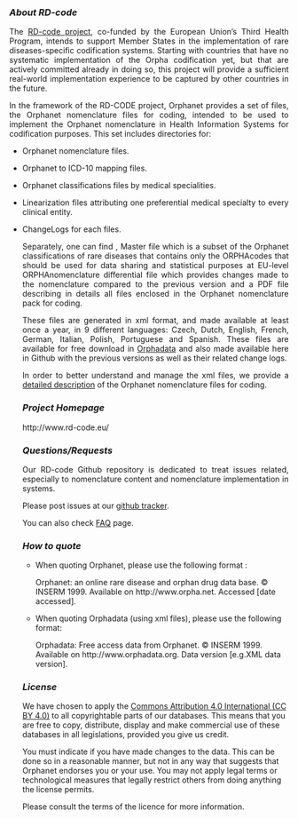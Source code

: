 <p><h3><i><strong>About RD-code</strong></i></h3></p>
<p align="justify">The <a href="http://www.rd-code.eu/" target="_blank" rel="noopener noreferrer">RD-code project</a>, co-funded by the European Union’s Third Health Program, intends to support Member States in the implementation of rare diseases-specific codification systems. Starting with countries that have no systematic implementation of the Orpha codification yet, but that are actively committed already in doing so, this project will provide a sufficient real-world implementation experience to be captured by other countries in the future.</p>
<p align="justify">In the framework of the RD-CODE project, Orphanet provides a set of files, the Orphanet nomenclature files for coding, intended to be used to implement the Orphanet nomenclature in Health Information Systems for codification purposes. This set includes directories for:<ul>
<li><p align="justify">Orphanet nomenclature files.
<li><p align="justify">Orphanet to ICD-10 mapping files.
<li><p align="justify">Orphanet classifications files by medical specialities.
<li><p align="justify">Linearization files attributing one preferential medical specialty to every clinical entity.
<li><p align="justify">ChangeLogs for each files.</p>
<p align="justify">Separately, one can find , Master file which is a subset of the Orphanet classifications of rare diseases that contains only the ORPHAcodes that should be used for data sharing and statistical purposes at EU-level ORPHAnomenclature differential file which provides changes made to the nomenclature compared to the previous version and a PDF file describing in details all files enclosed in the Orphanet nomenclature pack for coding.</p>
  <p align="justify">These files are generated in xml format, and made available at least once a year, in 9 different languages: Czech, Dutch, English, French, German, Italian, Polish, Portuguese and Spanish. These files are available for free download in <a href="http://www.orphadata.org/cgi-bin/ORPHAnomenclature.html" target="_blank" rel="noopener noreferrer">Orphadata</a> and also made available here in Github with the previous versions as well as their related change logs.</p>
<p align= "justify">In order to better understand and manage the xml files, we provide a <a href="http://www.orphadata.org/cgi-bin/img/PDF/ORPHAnomenclaturexmlcontent.pdf" target="_blank" rel="noopener noreferrer">detailed description</a> of the Orphanet nomenclature files for coding.</p>
  
  <p><h3><i><strong>Project Homepage</strong></i></h3></p>
  http://www.rd-code.eu/
  
   <p><h3><i><strong>Questions/Requests</strong></i></h3></p>
   <p align= "justify">Our RD-code Github repository is dedicated to treat issues related, especially to nomenclature content and nomenclature implementation in systems.</p>
   <p>Please post issues at our <a href="https://github.com/orphanet-rare-diseases-issues/RD-CODE/issues" target="_blank" rel="noopener noreferrer">github tracker</a>.
  <p>You can also check <a href="http://www.rd-code.eu/faq/" target="_blank" rel="noopener noreferrer">FAQ</a> page.</p>
  
   <p><h3><i><strong>How to quote</strong></i></h3></p><ul>
<li>When quoting Orphanet, please use the following format :
<p>Orphanet: an online rare disease and orphan drug data base. © INSERM 1999.
  Available on http://www.orpha.net. Accessed [date accessed].</p></li>
 
<li>When quoting Orphadata (using xml files), please use the following format:
<p>Orphadata: Free access data from Orphanet. © INSERM 1999.
Available on http://www.orphadata.org. Data version [e.g.XML data version].</p></li></ul>

<p><h3><i><strong>License</strong></i></h3></p>
<p>We have chosen to apply the <a href="https://creativecommons.org/licenses/by/4.0/" target="_blank" rel="noopener noreferrer">Commons Attribution 4.0 International (CC BY 4.0)</a> to all copyrightable parts of our databases. This means that you are free to copy, distribute, display and make commercial use of these databases in all legislations, provided you give us credit.</p>
<p>You must indicate if you have made changes to the data. This can be done so in a reasonable manner, but not in any way that suggests that Orphanet endorses you or your use. You may not apply legal terms or technological measures that legally restrict others from doing anything the license permits.</p>
<p>Please consult the terms of the licence for more information.</p>
